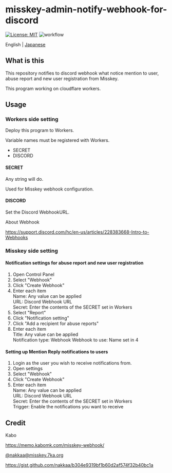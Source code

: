 # misskey-admin-notify-webhook-for-discord

[![License: MIT](https://img.shields.io/badge/License-MIT-yellow.svg)](https://opensource.org/licenses/MIT)
![workflow](https://github.com/t1nyb0x/misskey-admin-notify-webhook-for-discord/actions/workflows/deploy-cfworkers.yml/badge.svg)

English | [Japanese](./README-ja.md)

## What is this

This repository notifies to discord webhook what notice mention to user, abuse report and new user registration from Misskey.

This program working on cloudflare workers.

## Usage

### Workers side setting

Deploy this program to Workers.

Variable names must be registered with Workers.

- SECRET
- DISCORD

#### SECRET

Any string will do.

Used for Misskey webhook configuration.

#### DISCORD

Set the Discord WebhookURL.

About Webhook

https://support.discord.com/hc/en-us/articles/228383668-Intro-to-Webhooks

### Misskey side setting

#### Notification settings for abuse report and new user registration

1. Open Control Panel
2. Select "Webhook"
3. Click "Create Webhook"
4. Enter each item<br>
   Name: Any value can be applied<br>
   URL: Discord Webhook URL<br>
   Secret: Enter the contents of the SECRET set in Workers
5. Select "Report"
6. Click "Notification setting"
7. Click "Add a recipient for abuse reports"
8. Enter each item<br>
   Title: Any value can be applied<br>
   Notification type: Webhook
   Webhook to use: Name set in 4

#### Setting up Mention Reply notifications to users

1. Login as the user you wish to receive notifications from.
2. Open settings
3. Select "Webhook"
4. Click "Create Webhook"
5. Enter each item<br>
   Name: Any value can be applied<br>
   URL: Discord Webhook URL<br>
   Secret: Enter the contents of the SECRET set in Workers<br>
   Trigger: Enable the notifications you want to receive

## Credit

Kabo

https://memo.kabomk.com/misskey-webhook/

[@nakkaa@misskey.7ka.org](https://misskey.7ka.org/@nakkaa)

https://gist.github.com/nakkaa/b304e9319bf1b60d2af574f32b40bc1a
